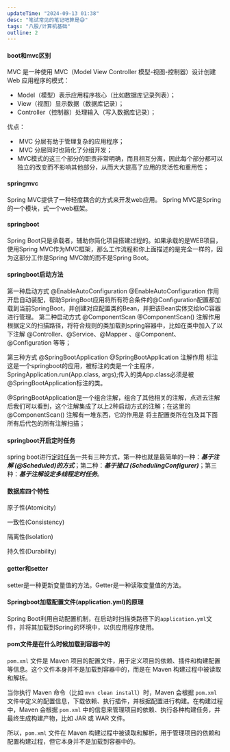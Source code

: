 ```yaml
---
updateTime: "2024-09-13 01:38"
desc: "笔试常见的笔记吧算是😅"
tags: "八股/计算机基础"
outline: 2
---
```

#### boot和mvc区别

MVC 是一种使用 MVC（Model View Controller 模型-视图-控制器）设计创建 Web 应用程序的模式： 

-    Model（模型）表示应用程序核心（比如数据库记录列表）；    
-    View（视图）显示数据（数据库记录）；    
-    Controller（控制器）处理输入（写入数据库记录）；   

  优点： 

- ​     MVC 分层有助于管理复杂的应用程序；      
- ​    MVC 分层同时也简化了分组开发；      
- ​    MVC模式的这三个部分的职责非常明确，而且相互分离，因此每个部分都可以独立的改变而不影响其他部分，从而大大提高了应用的灵活性和重用性；

#### springmvc

Spring MVC提供了一种轻度耦合的方式来开发web应用。
Spring MVC是Spring的一个模块，式一个web框架。

#### springboot

Spring Boot只是承载者，辅助你简化项目搭建过程的。如果承载的是WEB项目，使用Spring MVC作为MVC框架，那么工作流程和你上面描述的是完全一样的，因为这部分工作是Spring MVC做的而不是Spring Boot。

#### springboot启动方法

第一种启动方式  @EnableAutoConfiguration
@EnableAutoConfiguration 作用
    开启自动装配，帮助SpringBoot应用将所有符合条件的@Configuration配置都加载到当前SpringBoot，并创建对应配置类的Bean，并把该Bean实体交给IoC容器进行管理。
第二种启动方式 @ComponentScan
@ComponentScan() 注解作用
     根据定义的扫描路径，将符合规则的类加载到spring容器中，比如在类中加入了以下注解 @Controller、@Service、@Mapper 、@Component、@Configuration 等等；

第三种方式  @SpringBootApplication
@SpringBootApplication 注解作用
标注这是一个springboot的应用，被标注的类是一个主程序， SpringApplication.run(App.class, args);传入的类App.class必须是被@SpringBootApplication标注的类。

@SpringBootApplication是一个组合注解，组合了其他相关的注解，点进去注解后我们可以看到，这个注解集成了以上2种启动方式的注解；在这里的 @ComponentScan() 注解有一堆东西，它的作用是 将主配置类所在包及其下面所有后代包的所有注解扫描；
#### springboot开启定时任务

spring boot进行[定时任务](https://so.csdn.net/so/search?q=定时任务&spm=1001.2101.3001.7020)一共有三种方式，第一种也就是最简单的一种：***基于注解 (@Scheduled)的方式***；第二种：***基于接口 (SchedulingConfigurer)***；第三种：***基于注解设定多线程定时任务***。

#### 数据库四个特性

原子性(Atomicity)

一致性(Consistency)

隔离性(Isolation)

持久性(Durability)

#### getter和setter

setter是一种更新变量值的方法。Getter是一种读取变量值的方法。

#### Springboot加载配置文件(application.yml)的原理

Spring Boot利用自动配置机制，在启动时扫描类路径下的`application.yml`文件，并将其加载到Spring的环境中，以供应用程序使用。

#### pom文件是在什么时候加载到容器中的

`pom.xml` 文件是 Maven 项目的配置文件，用于定义项目的依赖、插件和构建配置等信息。这个文件本身并不是加载到容器中的，而是在 Maven 构建过程中被读取和解析。

当你执行 Maven 命令（比如 `mvn clean install`）时，Maven 会根据 `pom.xml` 文件中定义的配置信息，下载依赖、执行插件，并根据配置进行构建。在构建过程中，Maven 会根据 `pom.xml` 中的信息来管理项目的依赖、执行各种构建任务，并最终生成构建产物，比如 JAR 或 WAR 文件。

所以，`pom.xml` 文件在 Maven 构建过程中被读取和解析，用于管理项目的依赖和配置构建过程，但它本身并不是加载到容器中的。


